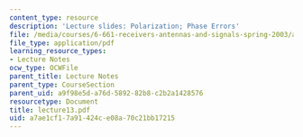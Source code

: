 ```yaml
---
content_type: resource
description: 'Lecture slides: Polarization; Phase Errors'
file: /media/courses/6-661-receivers-antennas-and-signals-spring-2003/a7ae1cf17a91424ce08a70c21bb17215_lecture13.pdf
file_type: application/pdf
learning_resource_types:
- Lecture Notes
ocw_type: OCWFile
parent_title: Lecture Notes
parent_type: CourseSection
parent_uid: a9f98e5d-a76d-5892-82b8-c2b2a1428576
resourcetype: Document
title: lecture13.pdf
uid: a7ae1cf1-7a91-424c-e08a-70c21bb17215
---
```

